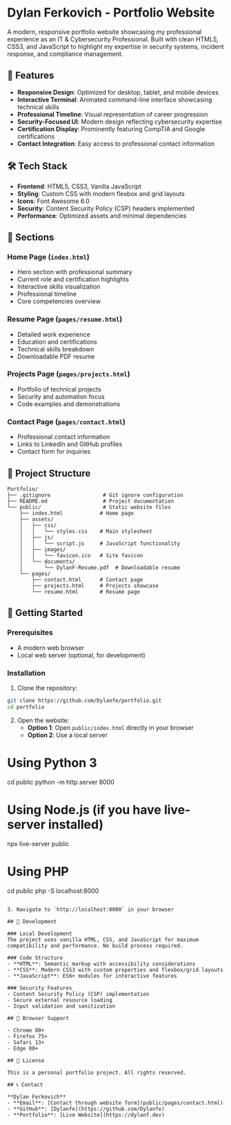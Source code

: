 # Dylan Ferkovich - Portfolio Website

A modern, responsive portfolio website showcasing my professional experience as an IT & Cybersecurity Professional. Built with clean HTML5, CSS3, and JavaScript to highlight my expertise in security systems, incident response, and compliance management.

## 🚀 Features

- **Responsive Design**: Optimized for desktop, tablet, and mobile devices
- **Interactive Terminal**: Animated command-line interface showcasing technical skills
- **Professional Timeline**: Visual representation of career progression
- **Security-Focused UI**: Modern design reflecting cybersecurity expertise
- **Certification Display**: Prominently featuring CompTIA and Google certifications
- **Contact Integration**: Easy access to professional contact information

## 🛠️ Tech Stack

- **Frontend**: HTML5, CSS3, Vanilla JavaScript
- **Styling**: Custom CSS with modern flexbox and grid layouts
- **Icons**: Font Awesome 6.0
- **Security**: Content Security Policy (CSP) headers implemented
- **Performance**: Optimized assets and minimal dependencies

## 🎯 Sections

### Home Page (`index.html`)
- Hero section with professional summary
- Current role and certification highlights
- Interactive skills visualization
- Professional timeline
- Core competencies overview

### Resume Page (`pages/resume.html`)
- Detailed work experience
- Education and certifications
- Technical skills breakdown
- Downloadable PDF resume

### Projects Page (`pages/projects.html`)
- Portfolio of technical projects
- Security and automation focus
- Code examples and demonstrations

### Contact Page (`pages/contact.html`)
- Professional contact information
- Links to LinkedIn and GitHub profiles
- Contact form for inquiries

## 📁 Project Structure

```
Portfolio/
├── .gitignore                 # Git ignore configuration
├── README.md                  # Project documentation
└── public/                    # Static website files
    ├── index.html            # Home page
    ├── assets/
    │   ├── css/
    │   │   └── styles.css    # Main stylesheet
    │   ├── js/
    │   │   └── script.js     # JavaScript functionality
    │   ├── images/
    │   │   └── favicon.ico   # Site favicon
    │   └── documents/
    │       └── DylanF-Resume.pdf  # Downloadable resume
    └── pages/
        ├── contact.html      # Contact page
        ├── projects.html     # Projects showcase
        └── resume.html       # Resume page
```

## 🚀 Getting Started

### Prerequisites
- A modern web browser
- Local web server (optional, for development)

### Installation

1. Clone the repository:
```bash
git clone https://github.com/Dylanfe/portfolio.git
cd portfolio
```

2. Open the website:
   - **Option 1**: Open `public/index.html` directly in your browser
   - **Option 2**: Use a local server 
# Using Python 3
cd public
python -m http.server 8000

# Using Node.js (if you have live-server installed)
npx live-server public

# Using PHP
cd public
php -S localhost:8000
```

3. Navigate to `http://localhost:8000` in your browser

## 🔧 Development

### Local Development
The project uses vanilla HTML, CSS, and JavaScript for maximum compatibility and performance. No build process required.

### Code Structure
- **HTML**: Semantic markup with accessibility considerations
- **CSS**: Modern CSS3 with custom properties and flexbox/grid layouts
- **JavaScript**: ES6+ modules for interactive features

### Security Features
- Content Security Policy (CSP) implementation
- Secure external resource loading
- Input validation and sanitization

## 📱 Browser Support

- Chrome 80+
- Firefox 75+
- Safari 13+
- Edge 80+

## 📄 License

This is a personal portfolio project. All rights reserved.

## 📞 Contact

**Dylan Ferkovich**
- **Email**: [Contact through website form](public/pages/contact.html)
- **GitHub**: [Dylanfe](https://github.com/Dylanfe)
- **Portfolio**: [Live Website](https://dylanf.dev)
